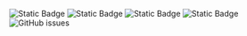 ![Static Badge](https://img.shields.io/badge/blacklists-60-000000) ![Static Badge](https://img.shields.io/badge/blacklisted-3180969-cc0000) ![Static Badge](https://img.shields.io/badge/whitelisted-2242-00CC00) ![Static Badge](https://img.shields.io/badge/streaming_blacklist-28107-000000) ![GitHub issues](https://img.shields.io/github/issues/fabriziosalmi/blacklists)
